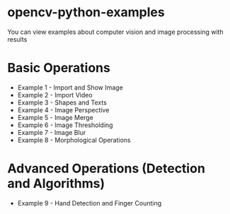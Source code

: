 # opencv-python-examples
You can view examples about computer vision and image processing with results

# Basic Operations
* Example 1 - Import and Show Image
* Example 2 - Import Video
* Example 3 - Shapes and Texts
* Example 4 - Image Perspective
* Example 5 - Image Merge
* Example 6 - Image Thresholding
* Example 7 - Image Blur
* Example 8 - Morphological Operations

# Advanced Operations (Detection and Algorithms)
* Example 9 - Hand Detection and Finger Counting
